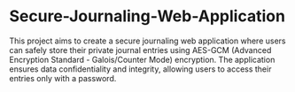 # Secure-Journaling-Web-Application
This project aims to create a secure journaling web application where users can safely store their private journal entries using AES-GCM (Advanced Encryption Standard - Galois/Counter Mode) encryption. The application ensures data confidentiality and integrity, allowing users to access their entries only with a password.
